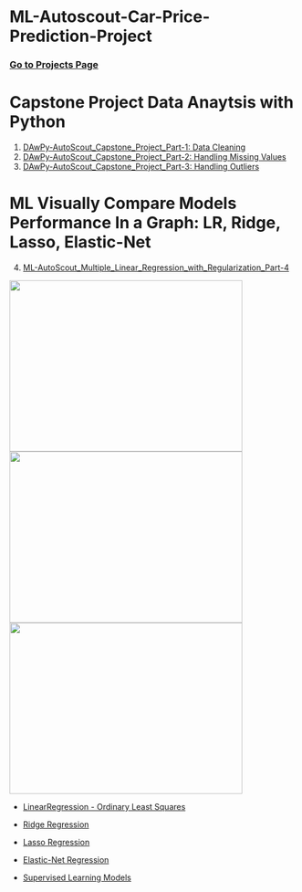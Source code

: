 # ML-Autoscout-Car-Price-Prediction-Project

### [Go to Projects Page](https://github.com/celik-muhammed/14P-Machine-Learning-Projects-with-Python/blob/master/README.md)

# Capstone Project Data Anaytsis with Python

01. [DAwPy-AutoScout_Capstone_Project_Part-1: Data Cleaning](./DAwPy-AutoScout_Capstone_Project_Part-1.ipynb)
02. [DAwPy-AutoScout_Capstone_Project_Part-2: Handling Missing Values](./DAwPy-AutoScout_Capstone_Project_Part-2.ipynb)
03. [DAwPy-AutoScout_Capstone_Project_Part-3: Handling Outliers](./DAwPy-AutoScout_Capstone_Project_Part-3.ipynb)

# ML Visually Compare Models Performance In a Graph: LR, Ridge, Lasso, Elastic-Net

04. [ML-AutoScout_Multiple_Linear_Regression_with_Regularization_Part-4](./ML-AutoScout_Multiple_Linear_Regression_with_Regularization_Part-4.ipynb)

<img src='https://i.ibb.co/LQB8QyD/download.png' alt='' width=90%, height=300>
<img src='https://i.ibb.co/yhZxLH2/download.png' alt='' width=90%, height=300>
<img src='https://i.ibb.co/MDrMfgx/download.png' alt='' width=90%, height=300>

- [LinearRegression - Ordinary Least Squares](https://scikit-learn.org/stable/modules/linear_model.html#ordinary-least-squares)
- [Ridge Regression](https://scikit-learn.org/stable/modules/linear_model.html#ridge-regression-and-classification)
- [Lasso Regression](https://scikit-learn.org/stable/modules/linear_model.html#lasso)
- [Elastic-Net Regression](https://scikit-learn.org/stable/modules/linear_model.html#elastic-net)

- [Supervised Learning Models](https://scikit-learn.org/stable/supervised_learning.html)
